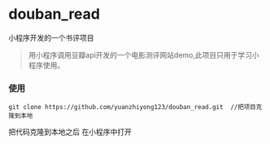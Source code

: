 # douban_read
小程序开发的一个书评项目

> 用小程序调用豆瓣api开发的一个电影测评网站demo,此项目只用于学习小程序使用。

### 使用

```
git clone https://github.com/yuanzhiyong123/douban_read.git  //把项目克隆到本地

```
把代码克隆到本地之后 在小程序中打开
